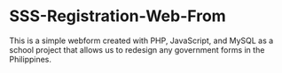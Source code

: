 # SSS-Registration-Web-From

This is a simple webform created with PHP, JavaScript, and MySQL as a school project that allows us to redesign any government forms in the Philippines.
